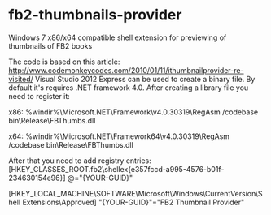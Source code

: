 fb2-thumbnails-provider
=======================

Windows 7 x86/x64 compatible shell extension for previewing of thumbnails of FB2 books

The code is based on this article: http://www.codemonkeycodes.com/2010/01/11/ithumbnailprovider-re-visited/
Visual Studio 2012 Express can be used to create a binary file. By default it's requires .NET framework 4.0.
After creating a library file you need to register it:

x86: %windir%\Microsoft.NET\Framework\v4.0.30319\RegAsm /codebase bin\Release\FBThumbs.dll

x64: %windir%\Microsoft.NET\Framework64\v4.0.30319\RegAsm /codebase bin\Release\FBThumbs.dll

After that you need to add registry entries:
[HKEY_CLASSES_ROOT\.fb2\shellex\{e357fccd-a995-4576-b01f-234630154e96}]
@="{YOUR-GUID}"

[HKEY_LOCAL_MACHINE\SOFTWARE\Microsoft\Windows\CurrentVersion\Shell Extensions\Approved]
"{YOUR-GUID}"="FB2 Thumbnail Provider"

